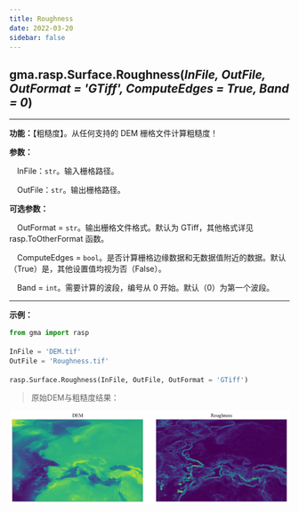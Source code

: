 ```yaml
---
title: Roughness
date: 2022-03-20
sidebar: false
---
```


## gma.rasp.Surface.**Roughness**(*InFile, OutFile, OutFormat = 'GTiff', ComputeEdges = True, Band = 0*)

---

**功能：**【粗糙度】。从任何支持的 DEM 栅格文件计算粗糙度！

**参数：** 

&emsp;InFile：`str`。输入栅格路径。

&emsp;OutFile：`str`。输出栅格路径。

**可选参数：**

&emsp;OutFormat  = `str`。输出栅格文件格式。默认为 GTiff，其他格式详见 rasp.ToOtherFormat 函数。

&emsp;ComputeEdges = `bool`。是否计算栅格边缘数据和无数据值附近的数据。默认（True）是，其他设置值均视为否（False）。

&emsp;Band = `int`。需要计算的波段，编号从 0 开始。默认（0）为第一个波段。

---

**示例：**

```python
from gma import rasp

InFile = 'DEM.tif'
OutFile = 'Roughness.tif'

rasp.Surface.Roughness(InFile, OutFile, OutFormat = 'GTiff')
```

> 原始DEM与粗糙度结果：

![](/rasp/Roughness.png)

